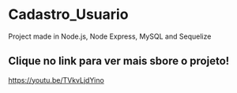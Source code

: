 # Cadastro_Usuario
Project made in Node.js, Node Express, MySQL and Sequelize

## Clique no link para ver mais sbore o projeto!
https://youtu.be/TVkvLjdYino


